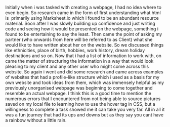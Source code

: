 Initially when i was tasked with creating a webpage, I had no idea where to even begin. So research came in the form of first understanding what html is  primarily using Marksheet.io which i found to be an abundant resource material. Soon after I was slowly building up confidence and just writing code and seeing how it would be presented on the webpage, something i found to be entertaining to say the least. 
Then came the point of asking my partner (who onwards from here will be referred to as Client) what she would like to have written about her on the website. So we discussed things like ethnicities, place of birth, hobbies, work history, dream holiday destinations and so on. Now that i had a list of information to work with, on came the matter of structuring the information in a way that would look pleasing to my client and any other user who might come across this website.
So again i went and did some research and came across examples of websites that had a profile-like structure which i used as a basis for my own website and took ideas from them, which was immensely helpful as my previously unorganised webpage was beginning to come together and resemble an actual webpage.
I think this is a good time to mention the numerous errors that I encountered from not being able to source pictures saved on my local file to learning how to use the hover tag in CSS, but a willingness to complete a task showed me it can take you very far.
All in all it was a fun journey that had its ups and downs but as they say you cant have a rainbow without a little rain.
